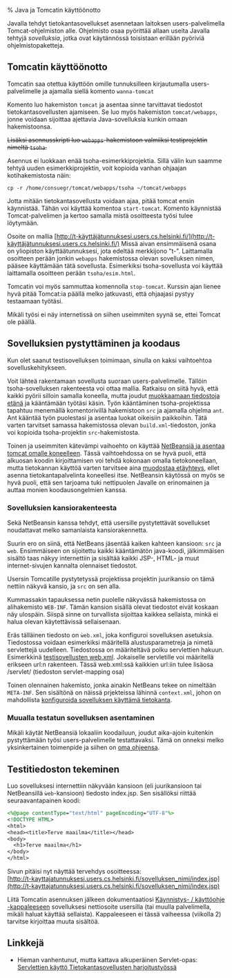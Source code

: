 % Java ja Tomcatin käyttöönotto

Javalla tehdyt tietokantasovellukset 
asennetaan laitoksen users-palvelimella Tomcat-ohjelmiston alle.
Ohjelmisto osaa pyörittää allaan useita Javalla tehtyjä *sovelluksia*,
jotka ovat käytännössä toisistaan erillään pyöriviä ohjelmistopaketteja.

## Tomcatin käyttöönotto

Tomcatin saa otettua käyttöön omille tunnuksilleen
kirjautumalla users-palvelimelle ja ajamalla siellä komento `wanna-tomcat`

Komento luo hakemiston `tomcat` ja asentaa sinne tarvittavat tiedostot
tietokantasovellusten ajamiseen.
Se luo myös hakemiston `tomcat/webapps`,
jonne voidaan sijoittaa ajettavia Java-sovelluksia
kunkin omaan hakemistoonsa. 

~~Lisäksi asennusskripti luo `webapps`-hakemistoon valmiiksi testiprojektin nimeltä `tsoha`.~~

Asennus ei luokkaan enää tsoha-esimerkkiprojektia. Sillä välin kun saamme tehtyä uuden esimerkkiprojektin,
voit kopioida vanhan ohjaajan kotihakemistosta näin:

~~~
cp -r /home/consuegr/tomcat/webapps/tsoha ~/tomcat/webapps
~~~

Jotta mitään tietokantasovellusta voidaan ajaa, pitää tomcat ensin käynnistää.
Tähän voi käyttää komentoa `start-tomcat`.
Komento käynnistää Tomcat-palvelimen ja kertoo samalla
mistä osoitteesta työsi tulee löytymään.

Osoite on mallia
[http://t-käyttäjätunnuksesi.users.cs.helsinki.fi/](http://t-käyttäjätunnuksesi.users.cs.helsinki.fi/)
Missä aivan ensimmäisenä osana on yliopiston käyttäätunnuksesi,
jota edeltää merkkijono "t-".
Laittamalla osoitteen perään jonkin `webapps` hakemistossa olevan
sovelluksen nimen, pääsee käyttämään tätä sovellusta.
Esimerkiksi tsoha-sovellusta voi käyttää laittamalla osoitteen perään `tsoha/esim.html`.

Tomcatin voi myös sammuttaa komennolla `stop-tomcat`.
Kurssin ajan lienee hyvä pitää Tomcat:ia päällä melko jatkuvasti,
että ohjaajasi pystyy testaamaan työtäsi.

Mikäli työsi ei näy internetissä on siihen useimmiten syynä se, ettei Tomcat ole päällä.

## Sovelluksien pystyttäminen ja koodaus

Kun olet saanut testisovelluksen toimimaan,
sinulla on kaksi vaihtoehtoa sovelluskehitykseen.

Voit lähteä rakentamaan sovellusta suoraan users-palvelimelle.
Tällöin tsoha-sovelluksen rakenteesta voi ottaa mallia.
Ratkaisu on siitä hyvä, että kaikki pyörii silloin samalla koneella,
mutta joudut [muokkaamaan tiedostoja etänä](../nautilus-ssh.html) ja kääntämään työtäsi käsin.
Työn kääntäminen tsoha-projektissa tapahtuu menemällä komentorivillä hakemistoon `src`
ja ajamalla ohjelma `ant`. Ant kääntää työn puolestasi ja asentaa luokat oikeisiin paikkoihin.
Tätä varten tarvitset samassa hakemistossa olevan `build.xml`-tiedoston, jonka voi kopioida tsoha-projektin `src`-hakemistosta.

Toinen ja useimmiten kätevämpi vaihoehto on käyttää [NetBeansiä ja asentaa tomcat omalle koneelleen](../../netbeans/java.html). 
Tässä vaihtoehdossa on se hyvä puoli, että alkuosan koodin kirjoittamisen
voi tehdä kokonaan omalla tietokoneellaan, mutta tietokannan käyttöä varten
tarvitsee aina [muodostaa etäyhteys](../postgres-ssh-tunneli.html),
ellet asenna tietokantapalvelinta koneellesi itse.
NetBeansin käytössä on myös se hyvä puoli, että sen tarjoama
tuki nettipuolen Javalle on erinomainen ja auttaa monien koodausongelmien kanssa.

### Sovelluksien kansiorakenteesta

Sekä NetBeansin kanssa tehdyt, että usersille pystytettävät sovellukset noudattavat
melko samanlaista kansiorakennetta. 

Suurin ero on siinä, että NetBeans jäsentää kaiken kahteen kansioon: `src` ja `web`.
Ensimmäiseen on sijoitettu kaikki kääntämätön java-koodi, jälkimmäisen
sisältö taas näkyy internettiin ja sisältää kaikki JSP-, HTML- ja muut internet-sivujen kannalta olennaiset tiedostot. 

Usersin Tomcatille pystytetyssä projektissa projektin juurikansio on tämä nettiin
näkyvä kansio, ja `src` on sen alla.

Kummassakin tapauksessa netin puolelle näkyvässä hakemistossa on alihakemisto `WEB-INF`.
Tämän kansion sisällä olevat tiedostot eivät koskaan näy ulospäin.
Siispä sinne on turvallista sijoittaa kaikkea sellaista, minkä ei halua
olevan käytettävissä sellaisenaan.

Eräs tälläinen tiedosto on `ẁeb.xml`, joka konfiguroi sovelluksen asetuksia.
Tiedostossa voidaan esimerkiksi määritellä alustusparametreja ja nimetä servlettejä uudelleen. Tiedostossa on määriteltävä polku servlettien hakuun. 
Esimerkkinä [testisovellusten web.xml](http://www.cs.helsinki.fi/u/laine/tikas/material/web.xml).
Jokaiselle servletille voi määritellä erikseen url:n rakenteen. Tässä web.xml:ssä kaikkien url:iin tulee lisäosa /servlet/ (tiedoston servlet-mapping osa)

Toinen olennainen hakemisto, jonka ainakin NetBeans tekee on nimeltään `META-INF`.
Sen sisältönä on näissä prjekteissa lähinnä `context.xml`, 
johon on mahdollista [konfiguroida sovelluksen käyttämä tietokanta]({{rootdir}}ohjeistus/tietokantaohjelmointi/tietokantayhteys.html).

### Muualla testatun sovelluksen asentaminen

Mikäli käytät NetBeansiä lokaaliin koodailuun, 
joudut aika-ajoin kuitenkin pystyttämään työsi users-palvelimelle testattavaksi.
Tämä on onneksi melko yksinkertainen toimenpide ja siihen on [oma ohjeensa](../java-war-paketit.html).

## Testitiedoston tekeminen

Luo sovelluksesi internettiin näkyvään kansioon 
(eli juurikansioon tai NetBeansillä `ẁeb`-kansioon)
tiedosto index.jsp. Sen sisällöksi riittää seuraavantapainen koodi:

~~~jsp
<%@page contentType="text/html" pageEncoding="UTF-8"%>
<!DOCTYPE HTML>
<html>
<head><title>Terve maailma</title></head>
<body>
  <h1>Terve maailma</h1>
</body>
</html>
~~~

Sivun pitäisi nyt näyttää tervehdys osoitteessa: \
[http://t-kayttajatunnuksesi.users.cs.helsinki.fi/sovelluksen_nimi/index.jsp](http://t-kayttajatunnuksesi.users.cs.helsinki.fi/sovelluksen_nimi/index.jsp)

Liitä Tomcatin asennuksen jälkeen dokumentaatiosi [Käynnistys- / käyttöohje -kappaleeseen]({{rootdir}}dokumentaatio-ohje.html#käynnistys--käyttöohje) 
sovelluksesi nettiosoite usersilla (tai muulla palvelimella, mikäli haluat käyttää sellaista).
Kappaleeseen ei tässä vaiheessa (viikolla 2) tarvitse kirjoittaa muuta sisältöä.

## Linkkejä

* Hieman vanhentunut, mutta kattava alkuperäinen Servlet-opas: [Servlettien käyttö Tietokantasovellusten harjoitustyössä](http://www.cs.helsinki.fi/u/laine/tikas/material/servlet_ohje.html)
